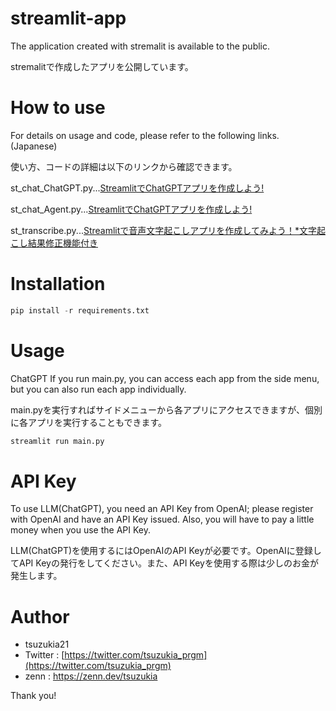 # streamlit-app

The application created with stremalit is available to the public.

stremalitで作成したアプリを公開しています。

# How to use

For details on usage and code, please refer to the following links.(Japanese)

使い方、コードの詳細は以下のリンクから確認できます。

st_chat_ChatGPT.py...[StreamlitでChatGPTアプリを作成しよう!](https://zenn.dev/tsuzukia/articles/bc0564a7a7f427)

st_chat_Agent.py...[StreamlitでChatGPTアプリを作成しよう!](https://zenn.dev/tsuzukia/articles/3fbf91647d50d4)

st_transcribe.py...[Streamlitで音声文字起こしアプリを作成してみよう！*文字起こし結果修正機能付き](https://zenn.dev/tsuzukia/articles/eb116703b71c5f)


# Installation

```python
pip install -r requirements.txt
```

# Usage

ChatGPT
If you run main.py, you can access each app from the side menu, but you can also run each app individually.

main.pyを実行すればサイドメニューから各アプリにアクセスできますが、個別に各アプリを実行することもできます。

```python
streamlit run main.py
```

# API Key

To use LLM(ChatGPT), you need an API Key from OpenAI; please register with OpenAI and have an API Key issued. Also, you will have to pay a little money when you use the API Key.

LLM(ChatGPT)を使用するにはOpenAIのAPI Keyが必要です。OpenAIに登録してAPI Keyの発行をしてください。また、API Keyを使用する際は少しのお金が発生します。

# Author

* tsuzukia21
* Twitter : [https://twitter.com/tsuzukia_prgm](https://twitter.com/tsuzukia_prgm)
* zenn : https://zenn.dev/tsuzukia

Thank you!
